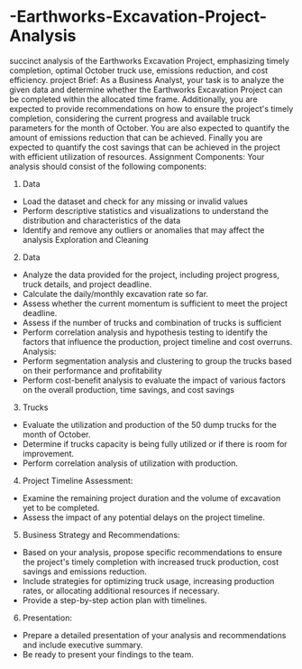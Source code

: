# -Earthworks-Excavation-Project-Analysis
 succinct analysis of the Earthworks Excavation Project, emphasizing timely completion, optimal October truck use, emissions reduction, and cost efficiency.
project Brief:
As a Business Analyst, your task is to analyze the given data and determine whether the Earthworks Excavation Project can be completed within the allocated time frame. Additionally, you are expected to provide recommendations on how to ensure the project's timely completion, considering the current progress and available truck parameters for the month of October. You are also expected to quantify the amount of emissions reduction that can be achieved. Finally you are expected to quantify the cost savings that can be achieved in the project with efficient utilization of resources.
Assignment Components:
Your analysis should consist of the following components:
 1. Data
- Load the dataset and check for any missing or invalid values
- Perform descriptive statistics and visualizations to understand the distribution and
characteristics of the data
- Identify and remove any outliers or anomalies that may affect the analysis
Exploration and Cleaning
2. Data
- Analyze the data provided for the project, including project progress, truck
details, and project deadline.
- Calculate the daily/monthly excavation rate so far.
- Assess whether the current momentum is sufficient to meet the project deadline.
- Assess if the number of trucks and combination of trucks is sufficient
- Perform correlation analysis and hypothesis testing to identify the factors that
influence the production, project timeline and cost overruns.
Analysis:
- Perform segmentation analysis and clustering to group the trucks based on their performance and profitability
- Perform cost-benefit analysis to evaluate the impact of various factors on the overall production, time savings, and cost savings
3. Trucks
- Evaluate the utilization and production of the 50 dump trucks for the month of
October.
- Determine if trucks capacity is being fully utilized or if there is room for
improvement.
- Perform correlation analysis of utilization with production.
4. Project Timeline Assessment:
- Examine the remaining project duration and the volume of excavation yet to be
completed.
- Assess the impact of any potential delays on the project timeline.
5. Business Strategy and Recommendations:
- Based on your analysis, propose specific recommendations to ensure the
project's timely completion with increased truck production, cost savings and
emissions reduction.
- Include strategies for optimizing truck usage, increasing production rates, or
allocating additional resources if necessary.
- Provide a step-by-step action plan with timelines.
6. Presentation:
- Prepare a detailed presentation of your analysis and recommendations and
include executive summary.
- Be ready to present your findings to the team.

